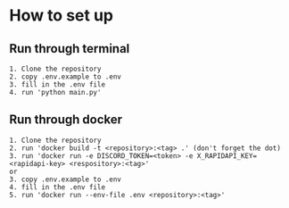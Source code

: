# How to set up
## Run through terminal
```
1. Clone the repository
2. copy .env.example to .env
3. fill in the .env file
4. run 'python main.py'
```
## Run through docker
```
1. Clone the repository
2. run 'docker build -t <repository>:<tag> .' (don't forget the dot)
3. run 'docker run -e DISCORD_TOKEN=<token> -e X_RAPIDAPI_KEY=<rapidapi-key> <respository>:<tag>'
or
3. copy .env.example to .env
4. fill in the .env file
5. run 'docker run --env-file .env <repository>:<tag>'
```